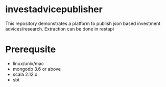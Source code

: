# investadvicepublisher
This repository demonstrates a platform to publish json based investment advices/research. Extraction can be done in restapi

Prerequsite
===========
- linux/unix/mac
- mongodb 3.6 or above
- scala 2.12.x
- sbt
